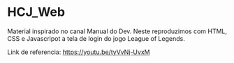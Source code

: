 # HCJ_Web

Material inspirado no canal Manual  do Dev.
Neste reproduzimos com HTML, CSS e Javascripot a tela de login do jogo League of Legends.

Link de referencia: https://youtu.be/tyVvNj-UvxM

